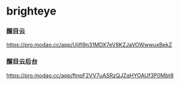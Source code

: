 # brighteye


### 醒目云
https://pro.modao.cc/app/Ujifl9n31MDX7eV8KZJaVOWwwuxBekZ


### 醒目云后台
https://pro.modao.cc/app/ftnpF2VV7uASRzQJZqHYOAUf3P0Mbt8
